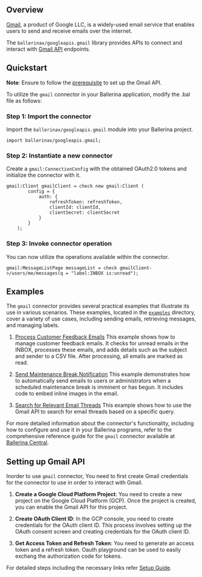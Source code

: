 ## Overview

[Gmail](https://blog.google/products/gmail/), a product of Google LLC, is a widely-used email service that enables users to send and receive emails over the internet.

The `ballerinax/googleapis.gmail` library provides APIs to connect and interact with [Gmail API](https://developers.google.com/gmail/api/guides) endpoints.

## Quickstart

**Note**: Ensure to follow the [prerequisite](https://github.com/ballerina-platform/module-ballerinax-googleapis.gmail#setting-up-gmail-api) to set up the Gmail API.

To utilize the `gmail` connector in your Ballerina application, modify the .bal file as follows:

### Step 1: Import the connector
Import the `ballerinax/googleapis.gmail` module into your Ballerina project.
```ballerina
import ballerinax/googleapis.gmail;
```

### Step 2: Instantiate a new connector
Create a `gmail:ConnectionConfig` with the obtained OAuth2.0 tokens and initialize the connector with it.
```ballerina
gmail:Client gmailClient = check new gmail:Client (
        config = {
            auth: {
                refreshToken: refreshToken,
                clientId: clientId,
                clientSecret: clientSecret
            }
        }
    );
```

### Step 3: Invoke connector operation
You can now utilize the operations available within the connector.
```ballerina
gmail:MessageListPage messageList = check gmailClient->/users/me/messages(q = "label:INBOX is:unread");
```

## Examples

The `gmail` connector provides several practical examples that illustrate its use in various scenarios. These examples, located in the [`examples`](https://github.com/ballerina-platform/module-ballerinax-googleapis.gmail/tree/master/examples) directory, cover a variety of use cases, including sending emails, retrieving messages, and managing labels.

1. [Process Customer Feedback Emails](https://github.com/ballerina-platform/module-ballerinax-googleapis.gmail/tree/master/examples/process-mails)
    This example shows how to manage customer feedback emails. It checks for unread emails in the INBOX, processes these emails, and adds details such as the subject and sender to a CSV file. After processing, all emails are marked as read.

2. [Send Maintenance Break Notification](https://github.com/ballerina-platform/module-ballerinax-googleapis.gmail/tree/master/examples/send-mails)
    This example demonstrates how to automatically send emails to users or administrators when a scheduled maintenance break is imminent or has begun. It includes code to embed inline images in the email.

3. [Search for Relevant Email Threads](https://github.com/ballerina-platform/module-ballerinax-googleapis.gmail/tree/master/examples/search-threads)
    This example shows how to use the Gmail API to search for email threads based on a specific query.

For more detailed information about the connector's functionality, including how to configure and use it in your Ballerina programs, refer to the comprehensive reference guide for the `gmail` connector available at [Ballerina Central](https://central.ballerina.io/ballerinax/googleapis.gmail/latest).

## Setting up Gmail API

Inorder to use `gmail` connector, You need to first create Gmail credentials for the connector to use in order to interact with Gmail.

1. **Create a Google Cloud Platform Project**: You need to create a new project on the Google Cloud Platform (GCP). Once the project is created, you can enable the Gmail API for this project.

2. **Create OAuth Client ID**: In the GCP console, you need to create credentials for the OAuth client ID. This process involves setting up the OAuth consent screen and creating credentials for the OAuth client ID.

3. **Get Access Token and Refresh Token**: You need to generate an access token and a refresh token. Oauth playground can be used to easily exchang the authorization code for tokens.

For detailed steps including the necessary links refer [Setup Guide](https://github.com/ballerina-platform/module-ballerinax-googleapis.gmail/tree/master/docs/setup/setup.md).
